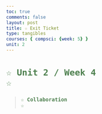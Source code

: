 ```yaml
---
toc: true
comments: false
layout: post
title: ☆ Exit Ticket
type: tangibles
courses: { compsci: {week: 5} }
unit: 2
---
```

 
# <code style="color: #4e804f">☆ Unit 2 / Week 4 ☆</code>

> ### <code style="color:#4e804f;">☆ Collaboration ☆</code>